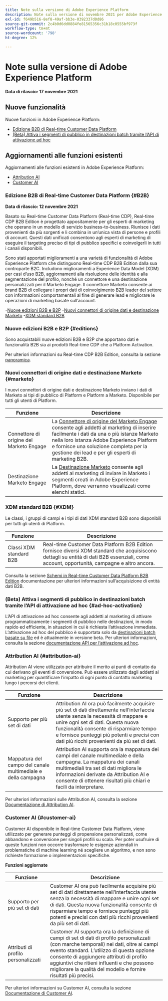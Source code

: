 ```yaml
---
title: Note sulla versione di Adobe Experience Platform
description: Note sulla versione di novembre 2021 per Adobe Experience Platform.
exl-id: f649b516-8ef8-49af-bb3e-0392337d0d86
source-git-commit: 2c4b0d6dd0884fe81565356c31b18c0555bf973f
workflow-type: tm+mt
source-wordcount: '798'
ht-degree: 12%

---
```


# Note sulla versione di Adobe Experience Platform

**Data di rilascio: 17 novembre 2021**

## Nuove funzionalità

Nuove funzioni in Adobe Experience Platform:

- [Edizione B2B di Real-time Customer Data Platform](#B2B)
- [(Beta) Attiva i segmenti di pubblico in destinazioni batch tramite l’API di attivazione ad hoc](#ad-hoc-activation)

## Aggiornamenti alle funzioni esistenti

Aggiornamenti alle funzioni esistenti in Adobe Experience Platform:

- [Attribution AI](#attribution-ai)
- [Customer AI](#customer-ai)

### Edizione B2B di Real-time Customer Data Platform {#B2B}

**Data di rilascio: 12 novembre 2021**

Basato su Real-time Customer Data Platform (Real-time CDP), Real-time CDP B2B Edition è progettato appositamente per gli esperti di marketing che operano in un modello di servizio business-to-business. Riunisce i dati provenienti da più sorgenti e li combina in un’unica vista di persone e profili di account. Questi dati unificati consentono agli esperti di marketing di eseguire il targeting preciso di tipi di pubblico specifici e coinvolgerli in tutti i canali disponibili.

Sono stati apportati miglioramenti a una varietà di funzionalità di Adobe Experience Platform che distinguono Real-time CDP B2B Edition dalla sua controparte B2C. Includono miglioramenti a Experience Data Model (XDM) per casi d’uso B2B, aggiornamenti alla risoluzione delle identità e alla segmentazione del profilo, nonché un connettore e una destinazione personalizzati per il Marketo Engage. Il connettore Marketo consente ai brand B2B di collegare i propri dati di coinvolgimento B2B leader del settore con informazioni comportamentali al fine di generare lead e migliorare le operazioni di marketing basate sull’account.

-[Nuove edizioni B2B e B2P](#editions)
-[Nuovi connettori di origine dati e destinazione Marketo](#marketo)
-[XDM standard B2B](#XDM)

### Nuove edizioni B2B e B2P {#editions}

Sono acquistabili nuove edizioni B2B e B2P che apportano dati e funzionalità B2B sia ai prodotti Real-time CDP che a Platform Activation.

Per ulteriori informazioni su Real-time CDP B2B Edition, consulta la sezione [panoramica](../../rtcdp/overview.md).

### Nuovi connettori di origine dati e destinazione Marketo {#marketo}

I nuovi connettori di origine dati e destinazione Marketo inviano i dati di Marketo ai tipi di pubblico di Platform e Platform a Marketo. Disponibile per tutti gli utenti di Platform.

| Funzione | Descrizione |
|-----------|--------------|
| Connettore di origine del Marketo Engage | La [Connettore di origine del Marketo Engage](../../sources/connectors/adobe-applications/marketo/marketo.md) consente agli addetti al marketing di inserire facilmente i dati da una o più istanze Marketo nella loro istanza Adobe Experience Platform e fornisce una soluzione completa per la gestione dei lead e per gli esperti di marketing B2B. |
| Destinazione Marketo Engage | La [Destinazione Marketo](../../destinations/catalog/adobe/marketo-engage.md) consente agli addetti al marketing di inviare in Marketo i segmenti creati in Adobe Experience Platform, dove verranno visualizzati come elenchi statici. |

### XDM standard B2B {#XDM}

Le classi, i gruppi di campi e i tipi di dati XDM standard B2B sono disponibili per tutti gli utenti di Platform.

| Funzione | Descrizione |
|----------|-------------|
| Classi XDM standard B2B | Real-time Customer Data Platform B2B Edition fornisce diversi XDM standard che acquisiscono dettagli su entità di dati B2B essenziali, come account, opportunità, campagne e altro ancora. |

Consulta la sezione [Schemi in Real-time Customer Data Platform B2B Edition](../../rtcdp/schemas/b2b.md) documentazione per ulteriori informazioni sull’acquisizione di entità dati B2B.

### (Beta) Attiva i segmenti di pubblico in destinazioni batch tramite l’API di attivazione ad hoc {#ad-hoc-activation}

L’API di attivazione ad hoc consente agli addetti al marketing di attivare programmaticamente i segmenti di pubblico nelle destinazioni, in modo rapido ed efficiente, in situazioni in cui è richiesta l’attivazione immediata. L’attivazione ad hoc del pubblico è supportata solo da [destinazioni batch basate su file](../../destinations/destination-types.md#file-based) ed è attualmente in versione beta. Per ulteriori informazioni, consulta la sezione [documentazione API per l’attivazione ad hoc](../../destinations/api/ad-hoc-activation-api.md).

### Attribution AI {#attribution-ai}

Attribution AI viene utilizzato per attribuire il merito ai punti di contatto da cui derivano gli eventi di conversione. Può essere utilizzato dagli addetti al marketing per quantificare l’impatto di ogni punto di contatto marketing lungo i percorsi dei clienti.

| Funzione | Descrizione |
| ------- | ----------- |
| Supporto per più set di dati | Attribution AI ora può facilmente acquisire più set di dati direttamente nell’interfaccia utente senza la necessità di mappare e unire ogni set di dati. Questa nuova funzionalità consente di risparmiare tempo e fornisce punteggi più potenti e precisi con dati più ricchi provenienti da più set di dati. |
| Mappatura del campo del canale multimediale e della campagna | Attribution AI supporta ora la mappatura dei campi del canale multimediale e della campagna. La mappatura dei canali multimediali tra set di dati migliora le informazioni derivate da Attribution AI e consente di ottenere risultati più chiari e facili da interpretare. |

Per ulteriori informazioni sulle Attribution AI, consulta la sezione [Documentazione di Attribution AI](../../intelligent-services/attribution-ai/overview.md).

### Customer AI {#customer-ai}

Customer AI disponibile in Real-time Customer Data Platform, viene utilizzato per generare punteggi di propensione personalizzati, come abbandono e conversione per singoli profili su scala. Per poter usufruire di queste funzioni non occorre trasformare le esigenze aziendali in problematiche di machine learning né scegliere un algoritmo, e non sono richieste formazione o implementazioni specifiche.

**Funzioni aggiornate**

| Funzione | Descrizione |
| --- | --- |
| Supporto per più set di dati | Customer AI ora può facilmente acquisire più set di dati direttamente nell’interfaccia utente senza la necessità di mappare e unire ogni set di dati. Questa nuova funzionalità consente di risparmiare tempo e fornisce punteggi più potenti e precisi con dati più ricchi provenienti da più set di dati. |
| Attributi di profilo personalizzati | Customer AI supporta ora la definizione di campi di set di dati di profilo personalizzati (con marche temporali) nei dati, oltre ai campi evento standard. L’utilizzo di questa opzione consente di aggiungere attributi di profilo aggiuntivi che ritieni influenti e che possono migliorare la qualità del modello e fornire risultati più precisi. |

Per ulteriori informazioni su Customer AI, consulta la sezione [Documentazione di Customer AI](../../intelligent-services/customer-ai/overview.md).
